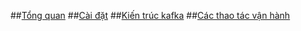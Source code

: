 ##[Tổng quan](Intro.md)
##[Cài đặt](QuickStart.md)
##[Kiến trúc kafka](Architecture.md)
##[Các thao tác vận hành](Operator.md)
